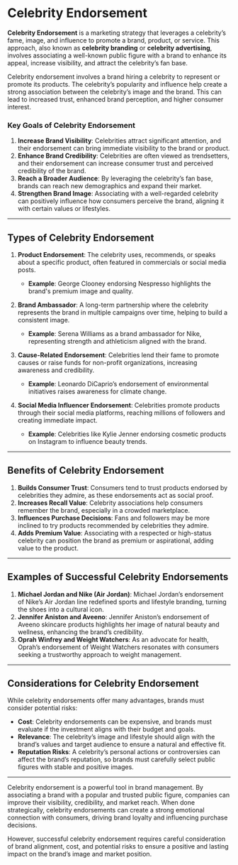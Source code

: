 #  Celebrity Endorsement

**Celebrity Endorsement** is a marketing strategy that leverages a celebrity’s fame, image, and influence to promote a brand, product, or service. This approach, also known as **celebrity branding** or **celebrity advertising**, involves associating a well-known public figure with a brand to enhance its appeal, increase visibility, and attract the celebrity’s fan base.

Celebrity endorsement involves a brand hiring a celebrity to represent or promote its products. The celebrity’s popularity and influence help create a strong association between the celebrity’s image and the brand. This can lead to increased trust, enhanced brand perception, and higher consumer interest.

### Key Goals of Celebrity Endorsement

1. **Increase Brand Visibility**: Celebrities attract significant attention, and their endorsement can bring immediate visibility to the brand or product.
2. **Enhance Brand Credibility**: Celebrities are often viewed as trendsetters, and their endorsement can increase consumer trust and perceived credibility of the brand.
3. **Reach a Broader Audience**: By leveraging the celebrity’s fan base, brands can reach new demographics and expand their market.
4. **Strengthen Brand Image**: Associating with a well-regarded celebrity can positively influence how consumers perceive the brand, aligning it with certain values or lifestyles.

---

## Types of Celebrity Endorsement

1. **Product Endorsement**: The celebrity uses, recommends, or speaks about a specific product, often featured in commercials or social media posts.
   - **Example**: George Clooney endorsing Nespresso highlights the brand's premium image and quality.

2. **Brand Ambassador**: A long-term partnership where the celebrity represents the brand in multiple campaigns over time, helping to build a consistent image.
   - **Example**: Serena Williams as a brand ambassador for Nike, representing strength and athleticism aligned with the brand.

3. **Cause-Related Endorsement**: Celebrities lend their fame to promote causes or raise funds for non-profit organizations, increasing awareness and credibility.
   - **Example**: Leonardo DiCaprio’s endorsement of environmental initiatives raises awareness for climate change.

4. **Social Media Influencer Endorsement**: Celebrities promote products through their social media platforms, reaching millions of followers and creating immediate impact.
   - **Example**: Celebrities like Kylie Jenner endorsing cosmetic products on Instagram to influence beauty trends.

---

## Benefits of Celebrity Endorsement

1. **Builds Consumer Trust**: Consumers tend to trust products endorsed by celebrities they admire, as these endorsements act as social proof.
2. **Increases Recall Value**: Celebrity associations help consumers remember the brand, especially in a crowded marketplace.
3. **Influences Purchase Decisions**: Fans and followers may be more inclined to try products recommended by celebrities they admire.
4. **Adds Premium Value**: Associating with a respected or high-status celebrity can position the brand as premium or aspirational, adding value to the product.

---

## Examples of Successful Celebrity Endorsements

1. **Michael Jordan and Nike (Air Jordan)**: Michael Jordan’s endorsement of Nike’s Air Jordan line redefined sports and lifestyle branding, turning the shoes into a cultural icon.
2. **Jennifer Aniston and Aveeno**: Jennifer Aniston’s endorsement of Aveeno skincare products highlights her image of natural beauty and wellness, enhancing the brand’s credibility.
3. **Oprah Winfrey and Weight Watchers**: As an advocate for health, Oprah’s endorsement of Weight Watchers resonates with consumers seeking a trustworthy approach to weight management.

---

## Considerations for Celebrity Endorsement

While celebrity endorsements offer many advantages, brands must consider potential risks:

- **Cost**: Celebrity endorsements can be expensive, and brands must evaluate if the investment aligns with their budget and goals.
- **Relevance**: The celebrity’s image and lifestyle should align with the brand’s values and target audience to ensure a natural and effective fit.
- **Reputation Risks**: A celebrity’s personal actions or controversies can affect the brand’s reputation, so brands must carefully select public figures with stable and positive images.

---

Celebrity endorsement is a powerful tool in brand management. By associating a brand with a popular and trusted public figure, companies can improve their visibility, credibility, and market reach. When done strategically, celebrity endorsements can create a strong emotional connection with consumers, driving brand loyalty and influencing purchase decisions.

However, successful celebrity endorsement requires careful consideration of brand alignment, cost, and potential risks to ensure a positive and lasting impact on the brand’s image and market position.

